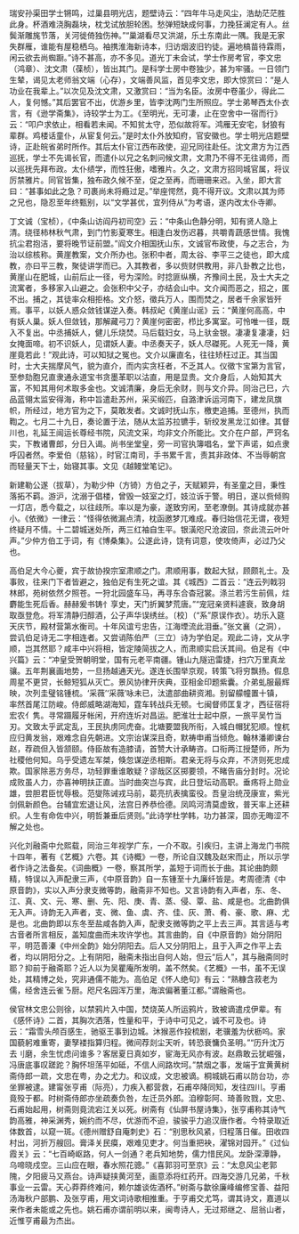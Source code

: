 <!-- { "loadSidebar": true } -->
瑞安孙渠田学士锵鸣，过巢县明光店，题壁诗云：“四年牛马走风尘，浩劫茫茫胜此身。杯酒难浇胸磊块，枕戈试放胆轮困。愁弹短缺成何事，力挽狂澜定有人。丝鬓渐雕旄节落，关河徙倚独伤神。”“巢湖看尽又洪湖，乐土东南此一隅。我是无家失群雁，谁能有屋稳栖乌。袖携淮海新诗本，归访烟波旧钓徒。遍地槁苗待霖雨，闲云欲去尚蜘蹰。”诗不甚高，亦不多见。道光丁未会试，学士作房考官，李文忠（鸿章）、沈文肃（葆桢），皆出其门。是科学士房中卷独少，甚为牢骚。一日领门生辇，谒见太老师翁文端（心存），文端善风监，首见李文忠，即大惊赏曰：“是人功业在我辈上。”以次见及沈文肃，又激赏曰：“当为名臣。汝房中卷虽少，得此二人，复何憾。”其后罢官不出，优游乡里，皆李沈两门生所照应。学士弟琴西太仆衣言，有《逊学斋集》，诗较学士为工。《至明光，无可凄，止在空舍中一宿而行》云：“叩户求依止，相看若未闻。不知贫太守，恐似故将军。鸿雁无安宅，豺狼有辈群。鸡楼话童仆，从宦复何云。”是时太仆外放知府，官安徽也。学士明光店题壁诗，正赴皖省弟时所作。其后太仆官江西布政使，迎兄同往赴任。沈文肃方为江西巡抚，学士不先谒长官，而遣仆以兄之名刺问候文肃，文肃乃不得不无往谒师，而以巡抚先拜布政。太仆绩学，而性狂傲，嗜雅片。久之，文肃方招同城官属，将议厉禁雅片。同官皆集，独布政久候不至，促之至再，而珊珊来迟。入坐，即大言曰：“甚事如此之急？司裹尚未将瘾过足。”举座愕然，竟不得开议。文肃以其为师之兄也，隐忍至年终甄别，以“文学甚优，宜列侍从”为考语，遂内改太仆寺卿。

丁文诚（宝桢），《中条山访阎丹初司空》云：“中条山色静分明，知有贤人隐上清。绕径柿林秋气肃，到门竹影夏寒生。相逢白发伤迟暮，共嚼青蔬感世情。我愧抗尘君抱洁，要将晚节证前盟。”阎文介相国抚山东，文诚官布政使，与之志合，为治以综核称。黄崖教案，文介所办也。张积中者，周太谷、李平三之徒也，即大成教，亦曰平三教，聚徒讲学而已。入其教者，多以赀财供教用，非八卦教之比也，黄崖山在肥城，山前后止一径，号为深险。时捻匪纵横，齐豫间土民，及士大夫之流寓者，多移家入山避之。会张积中父子，亦结会山中。文介闻而恶之，招之，匿不出。捕之，其徒率众相拒格。文介怒，徵兵万人，围而焚之，居者千余家皆歼焉。事平，以妖人惑众敛钱谋逆入奏。韩叔屺《黄崖山谣》云：“黄崖何高高，中有妖人巢。妖人但敛钱，那解藏弓刀？黄崖何密密，栉比多寓室。可怜唯一径，既入不复出。中丞捕妖人，健儿乐烧焚。马后载妇女，马上驮金银。凄凄复凄凄，妇女掩面啼。初不识妖人，见谓妖人妻。中丞奏天子，妖人尽磔死。人死无一降，黄崖竟若此！”观此诗，可以知狱之冤也。文介以廉直名，往往矫枉过正。其当国时，士大夫揣摩风气，貌为直介，而内实贪枉者，不乏其人。仪徵卞宝第为言官，至参劾胞兄直隶通永道宝书贪墨革职以沽直，用是显贵。文介身后，人始知其大富，不知其用何术取多金也。文诚清廉，身后无余财，则与文介异。同治己巳，六品蓝翎太监安得海，称中旨遣赴苏州，采买缎匹，自潞津诉运河南下，建龙凤旗帜，所经过，地方官为之下，莫敢发者。文诚时抚山东，檄吏追捕。至德州，执而鞫之。七月二十九日，奏论置于法，随从太监苏拉镳手，斩绞发黑龙江如律。其督川也，礼延王闿运长尊经书院，风流文采，均非文介所能比。文介在户部，严窍名实，下教诸曹郎，分日入谒。尚书坐堂皇，旁一司官执簿唱名，堂下声诺，如点隶呼囚者然。李爱伯（慈铭），时官江南司，手书累千言，责其非政体、不当辱朝宫而轻量天下士，始寝其事。文见《越鳗堂笔记》。

新建勒公遂（拔草），为勒少仲（方锜）方伯之子，天赋颖异，有圣童之目，秉性落拓不羁。游沪，沈溺于倡楼，曾毁一妓室之灯，妓泣诉于警。明日，遂以赀倾购一灯店，悉今载之，以往歧所。率以是为豪，遂致穷闲，至老潦倒。其诗成就亦甚小。《依微》一律云：“怪得依微漏点清，枕函邀梦兀难成。春归始信花无谓，夜短终疑月不情。十二碧城迷处所，两三红袖自生平。银潢咫尺沧波回，奈此流云叶叶声。”少仲方伯工于词，有《博桑集》。公遂此诗，饶有词意，使攻倚声，必过乃父也。

高伯足大今心夔，宾于故协揆宗室肃顺之门。肃顺用事，数起大狱，顾颇礼士。及事败，往来门下者皆避之，独伯足有生死之谊。其《城西》二首云：“连云列戟羽林郎，苑树依然夕照苍。一狩北园盛车马，再寻东合杳冠裳。涤兰若污生前佩，炷麝能生死后香。赫赫爰书铸忄享史，天门折翼梦荒唐。”“宠冠亲贤料遽衰，致身胡取亟登危。将军清静归醇酒，公子声华误绣丝。〔校〕（“系”原误作衣）。坊乐入筵天庆节，殿材营第水衡司。十年风谊亏忠告，江海堙流此泪垂。”张文襄（之洞），尝讥伯足诗无二字相连者。又尝诮陈伯严（三立）诗为学伯足。观此二诗，文从字顺，岂其然耶？咸丰中兴将相，皆定陵简拔之人，而肃顺实启沃其间。伯足有《中兴篇》云：“冲皇受贺朝明堂，国有元老平南疆。锺山九隧迅雷捷，扫穴万里真龙骧。五年荆襄画地势，一旦扬越通天光。遂连长围举京观，转策飞将穷飘扬。假息周星不更贷，长鲸短狐从灭亡。景风协律开庆典，亚相金印题紫囊。介弟虬服最辉映，次列圭璧铭锺梳。‘采薇’‘采薇’咏未已，汰遣部曲耕资湘。别留艨幢置十镇，率然首尾江防峻。侍郎威略湖海知，霆车转战兵无顿。七闽督师匡复才，西征宿将宏农亻隽。寻常蹑履牙帐闲，开府连圻对昌运。肥淮壮士起中原，一旅平吴竹当刃。文致太乎武定乱，王民执虏同虎奋。北塘要盟我所衔，入城白帽犹犯顺。惶杌应归黄发翁，艰难念自先朝进。文宗诒谋深且奇，默祷申甫当倾危。翰林潘卿谏台赵，荐疏但入皆颔颐。侍臣故有造膝请，首赞大计承畴咨。口衔两江授楚师，所为社稷他何知。乌乎受遗左军桀，倏忽谋逆丞相斯。君亲无将与众弃，不济则死忠成欺。国家除恶方务尽，功轻罪重谁敢疑？谬哉区区掷要领，不睹告庙分封时。况论成败虽人力，亦喜神明扶正直。当时曲突岂与宾，此日登坛动高职。垂疡将上勋业雄，尝胆君臣忧辱极。范燮陈诫戎马前，葛亮抗表擒蛮役。吾皇治统茂康宣，紫光剑佩新颜色。台辅宜宏退让风，法宫日养恭俭德。凤鸣河清莫虚致，普天率上还耕织。人生有命佐中兴，明哲兼垂后贤则。”此诗学杜学韩，功力甚深，固亦无晦涩不解之处也。

兴化刘融斋中允熙载，同治三年视学广东，一介不取。引疾归，主讲上海龙门书院十四年，著有《艺概》六卷。其《诗概》一卷，所论自汉魏及赵宋而止，所以示学者作诗之法备矣。《词曲概》一卷，察其所学，盖短于词而长于曲。其论曲韵颇精，特误以入声配隶三声，《中原音韵》自一东锺至十九廉纤皆是。考周德清《中原音韵》，实以入声分隶支微等韵，融斋非不知也。又言诗韵有入声者，东、冬、江、真、文、元、寒、删、先、阳、庚、青、蒸、侵、覃、盐、咸是也。北曲韵俱无入声。诗韵无入声者，支、微、鱼、虞、齐、佳、灰、萧、肴、豪、歌、麻、尤是也。北曲韵即以东冬至盐咸各韵入声，配隶支微等韵之平上去三声。其言适与考古音者所言相反，盖知度曲而未攻许学也。其言曲韵，自《中原音韵》始分阴阳平，明范善溱《中州全韵》始分阴阳去。后人又分阴阳上，且于入声之作平上去者，均以阴阳分之。上有阴阳，融斋未指出自何人始，但云“后人”，其与融斋同时耶？抑前于融斋耶？近人以为吴瞿庵所发明，盖不然矣。《艺概》一书，虽不无误处，其精博之处，究非通儒不能为。高伯足《怀人绝句》有云：“熟糠含菽老为儒，经舍连云雀ㄋ厨。咫尺名园浑万里，海滨偏著董江都。”谓融斋也。

侯官林文忠公则徐，以禁鸦片入中国，焚烧英人所运鸦片，致被谪遣戍伊辈。有《感怀诗》二首，其胸次洒落，性量和平，于诗中可见之，诚不可及也。诗云：“霜雪头颅百感生，驰驱王事到边城。沐猴恶作投梳剧，老骥羞为伏枥呜。家国藐躬难重寄，妻孥褛指算归程。微间荐剡尘天听，转恐衰慵负圣明。”“历升沈万去刂磨，余生忧虑问谁多？客居夏日真如岁，宦海无风亦有波。赵鼎敢云犹崛强，冯唐底事叹蹉跎？胸怀坦荡平如砥，不信人间路坎坷。”禁烟之事，发端于宜黄黄树斋侍郎一疏，文忠在粤，办之尤力。和议成，文忠被谪。桐城姚石甫以防台功，亦坐罪被逮。建甯张亨甫（际亮），力疾入都营救，石甫卒降同知，发往四川。亨甫竟殁于都。时树斋侍郎亦坐疏奏负咎，左迁员外郎。洎穆彰阿、琦善败戮，文忠、石甫始起用，树斋则竟流宕江关以死。树斋有《仙屏书屋诗集》，张亨甫称其诗气韵高雅，神采渊秀，婉约而不尽，优游而不迫，骏骏乎力追汉唐作者。今特录取近体数首，以窥一斑。《德州赠舒自庵刺史》石：“别思秋风紧，归程落日催。田收四村出，河折万艘回。膏泽关民瘼，艰难见吏才。何当重把袂，濯锦对园开。”《过仙霞关》云：“七百崎岖路，何人一剑通？老兵知地势，儒力惜民风。龙卧深潭静，乌啼晓戍空。三山应在眼，春水照花骢。”《喜郭羽可至京》云：“太息风尘老郭隗，夕阳疲马又燕台。诗声疑挟黄河至，画意添将红药开。四海交游几兄弟，千秋事业一云雷。天心莽莽终难问，赖尔雄谈佐酒杯。”树斋与歙徐廉峰编修宝善、益阳汤海秋户部鹏、及张亨甫，用文词诗歌相推重。于亨甫交尤笃，谓其诗文，嘉道以来作者未能或之先也。姚石甫亦谓前明以来，闽粤诗人，无过郑继之、屈翁山者，近惟亨甫最为杰出。

